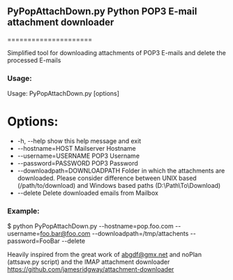 ## PyPopAttachDown.py Python POP3 E-mail attachment downloader
=====================

Simplified tool for downloading attachments of POP3 E-mails and delete the processed E-mails

### Usage:

Usage: PyPopAttachDown.py [options]

# Options:
* -h, --help    show this help message and exit
* --hostname=HOST   Mailserver Hostname
* --username=USERNAME   POP3 Username
* --password=PASSWORD   POP3 Password
* --downloadpath=DOWNLOADPATH   Folder in which the attachments are downloaded. Please consider difference between UNIX based (/path/to/download) and Windows based paths (D:\\Path\\To\\Download)
* --delete    Delete downloaded emails from Mailbox

### Example:

$ python PyPopAttachDown.py --hostname=pop.foo.com --username=foo.bar@foo.com --downloadpath=/tmp/attachents --password=FooBar --delete


Heavily inspired from the great work of abgdf@gmx.net and noPlan (attsave.py script) and the IMAP attachment downloader https://github.com/jamesridgway/attachment-downloader
